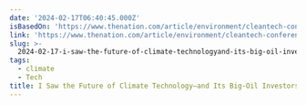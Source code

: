 ```yaml
---
date: '2024-02-17T06:40:45.000Z'
isBasedOn: 'https://www.thenation.com/article/environment/cleantech-conference-climate/'
link: 'https://www.thenation.com/article/environment/cleantech-conference-climate/'
slug: >-
  2024-02-17-i-saw-the-future-of-climate-technologyand-its-big-oil-investors-or-the-nati
tags:
  - climate
  - Tech
title: I Saw the Future of Climate Technology—and Its Big-Oil Investors | The Nati
---
```


